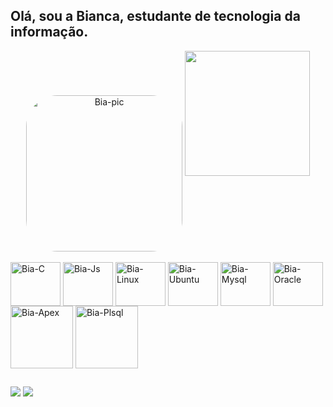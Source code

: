 ## Olá, sou a Bianca, estudante de tecnologia da informação.

<div align="center">
  <img align="center" alt="Bia-pic" height="250" style="border-radius:50px;" src="https://lh3.googleusercontent.com/PfLvKqbqUmJ_IFDHCG5vSXpNA1kVKN31F8wq5kE9munMtF7tLHHBvQ_swct6lwIpJAxyZw1sTZYb9a_OY2JWpyXKbZ0LNQZDqNKhzImEIcRgjciEIs0n2d-ADzUQa5Dkekf9jUtp21UCr7VUxeN-BmCCCQP6iY56Q6cNFJciWN3sdcSfbC-B19gqSLAvUku5GPSKdHdF8Ssef-mOH3-jGPgUYFfcBvZof_MvFXAA-dAEgoSVxQ3M7I3H2LjIW8KNOerv0sgKUQrldkQ8NvJ2eRPVQvXk8mgV2C3W-VvE3uFY2qyOCzdt59q_UvyUhjwC25pfD9MfVZ7myisjr_vh4syArtR65YGvEVd__r5mKR-lqsF97lj017Jb-UwU1w36j48BOcspLbToqieCrlNN0huDUaeRlMhLQRKHGGBKG8GPURT-Y-iE7g9Tf5SlcCkYOcFQ1hPT7U7QGm4BwFsU5VwV9FmHIfokicXoXW5AyfJa-Ixp_Su-YDMU3_o_4mvwrSu1YL15Id-ExYoSG_kk8EN0XI47bR7osry3YJQZ6p0c55ugqmupHtriYCxWu4hRvqD4F2rFLHocDAEGq9TfDY_jTFjU_xDY6LOuL2KiiWQUwpifOC1oitdae_tZpZYGNyCW0CyCJCn78Bt6e-mygKkObTnR2XU153S7SH5y9nRWsyy_Cwhgl-LtfMZ6DwACowXcTwHth_TTxuw9NR3BlaRRuWKCysr_kg7zk4c89yDK1g5CbSJzv8OQa1XAHIKC06tM7KbdkSOdWyzBi4zjscHID3zAfFA1Wk_V=s592-no?authuser=1">
  <img height="200em" src="https://github-readme-stats.vercel.app/api/top-langs/?username=bialeticia&layout=compact&langs_count=7&theme=tokyonight"/>
</div>

<div style="display: inline_block"><br>
  <img align="center" alt="Bia-C" height="70" width="80" src="https://cdn.jsdelivr.net/gh/devicons/devicon/icons/c/c-original.svg">
  <img align="center" alt="Bia-Js" height="70" width="80" src="https://cdn.jsdelivr.net/gh/devicons/devicon/icons/javascript/javascript-original.svg">
  <img align="center" alt="Bia-Linux" height="70" width="80" src="https://cdn.jsdelivr.net/gh/devicons/devicon/icons/linux/linux-original.svg">
  <img align="center" alt="Bia-Ubuntu" height="70" width="80" src="https://cdn.jsdelivr.net/gh/devicons/devicon/icons/ubuntu/ubuntu-plain-wordmark.svg">
  <img align="center" alt="Bia-Mysql" height="70" width="80" src="https://cdn.jsdelivr.net/gh/devicons/devicon/icons/mysql/mysql-original.svg">
  <img align="center" alt="Bia-Oracle" height="70" width="80" src="https://cdn.jsdelivr.net/gh/devicons/devicon/icons/oracle/oracle-original.svg">
  <img align="center" alt="Bia-Apex" height="100" width="100" src="https://img.icons8.com/plasticine/100/000000/oracle-application-express.png">
  <img align="center" alt="Bia-Plsql" height="100" width="100" src="https://img.icons8.com/plasticine/100/000000/oracle-pl-sql--v3.png">
</div>
  
  ##
 
<div> 
 <a href="https://discordapp.com/users/bialeticia#4612/" target="_blank"><img src="https://img.shields.io/badge/Discord-7289DA?style=for-the-badge&logo=discord&logoColor=white" target="_blank"></a> 
 <a href = "mailto:biancaleticia.moura@gmail.com"><img src="https://img.shields.io/badge/-Gmail-%23333?style=for-the-badge&logo=gmail&logoColor=white" target="_blank"></a>
</div>
